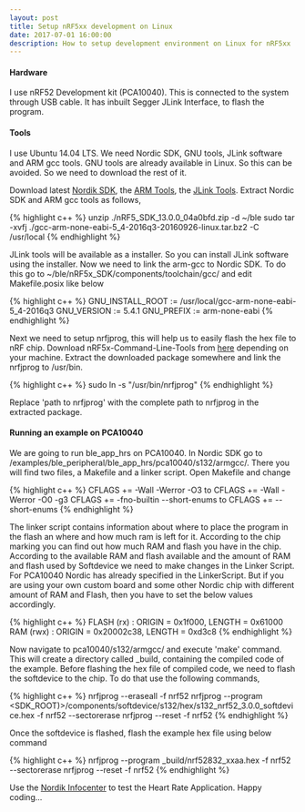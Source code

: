 ```yaml
---
layout: post
title: Setup nRF5xx development on Linux
date: 2017-07-01 16:00:00
description: How to setup development environment on Linux for nRF5xx
---
```

#### Hardware
I use nRF52 Development kit (PCA10040). This is connected to the system through USB cable. It has inbuilt Segger JLink Interface, to flash the program.

#### Tools
I use Ubuntu 14.04 LTS. We need Nordic SDK, GNU tools, JLink software and ARM gcc tools. GNU tools are already available in Linux. So this can be avoided. So we need to download the rest of it.

Download latest <a href="https://developer.nordicsemi.com/nRF51_SDK/" target="blank">Nordik SDK</a>, the <a href="https://launchpad.net/gcc-arm-embedded/+download" target="blank">ARM Tools</a>, the <a href="https://www.segger.com/downloads/jlink" target="blank">JLink Tools</a>. Extract Nordic SDK and ARM gcc tools as follows,

{% highlight c++ %} 
unzip ./nRF5_SDK_13.0.0_04a0bfd.zip -d ~/ble
sudo tar -xvfj ./gcc-arm-none-eabi-5_4-2016q3-20160926-linux.tar.bz2 -C /usr/local
{% endhighlight %}

JLink tools will be available as a installer. So you can install JLink software using the installer.
Now we need to link the arm-gcc to Nordic SDK. To do this go to ~/ble/nRF5x_SDK/components/toolchain/gcc/ and edit Makefile.posix like below

{% highlight c++ %}
GNU_INSTALL_ROOT := /usr/local/gcc-arm-none-eabi-5_4-2016q3
GNU_VERSION := 5.4.1
GNU_PREFIX := arm-none-eabi
{% endhighlight %}

Next we need to setup nrfjprog, this will help us to easily flash the hex file to nRF chip. Download nRF5x-Command-Line-Tools from <a href="https://www.nordicsemi.com/eng/Products/Bluetooth-low-energy/nRF52832" target="blank">here</a> depending on your machine. Extract the downloaded package somewhere and link the nrfjprog to /usr/bin.

{% highlight c++ %}
sudo ln -s <path to nrfjprog> "/usr/bin/nrfjprog"
{% endhighlight %}

Replace 'path to nrfjprog' with the complete path to nrfjprog in the extracted package.

#### Running an example on PCA10040
We are going to run ble_app_hrs on PCA10040. In Nordic SDK go to /examples/ble_peripheral/ble_app_hrs/pca10040/s132/armgcc/. There you will find two files, a Makefile and a linker script. Open Makefile and change

{% highlight c++ %}
CFLAGS += -Wall -Werror -O3 to CFLAGS += -Wall -Werror -O0 -g3 
CFLAGS += -fno-builtin --short-enums to CFLAGS += --short-enums
{% endhighlight %}

The linker script contains information about where to place the program in the flash an where and how much ram is left for it. According to the chip marking you can find out how much RAM and flash you have in the chip. According to the available RAM and flash available and the amount of RAM and flash used by Softdevice we need to make changes in the Linker Script. For PCA10040 Nordic has already specified in the LinkerScript. But if you are using your own custom board and some other Nordic chip with different amount of RAM and Flash, then you have to set the below values accordingly.

{% highlight c++ %}
FLASH (rx) : ORIGIN = 0x1f000, LENGTH = 0x61000
RAM (rwx) :  ORIGIN = 0x20002c38, LENGTH = 0xd3c8
{% endhighlight %}

Now navigate to pca10040/s132/armgcc/ and execute 'make' command. This will create a directory called _build, containing the compiled code of the example. Before flashing the hex file of compiled code, we need to flash the softdevice to the chip. To do that use the following commands,

{% highlight c++ %}
nrfjprog --eraseall -f nrf52
nrfjprog --program <SDK_ROOT)>/components/softdevice/s132/hex/s132_nrf52_3.0.0_softdevice.hex -f nrf52 --sectorerase 
nrfjprog --reset -f nrf52
{% endhighlight %}

Once the softdevice is flashed, flash the example hex file using below command

{% highlight c++ %}
nrfjprog --program _build/nrf52832_xxaa.hex -f nrf52 --sectorerase
nrfjprog --reset -f nrf52
{% endhighlight %}

Use the <a href="https://infocenter.nordicsemi.com/index.jsp?topic=%2Fcom.nordic.infocenter.sdk51.v9.0.0%2Fble_sdk_app_hrs.html" target="blank">Nordik Infocenter</a> to test the Heart Rate Application.
Happy coding...
